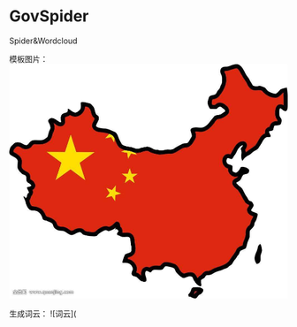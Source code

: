 # GovSpider
Spider&amp;Wordcloud

模板图片：
![模板图片](https://github.com/JianFengY/GovSpider/blob/master/demo/timg2.jpg)

生成词云：
![词云](
